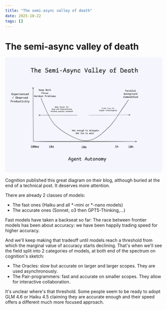 ```yaml
---
title: "The semi-async valley of death"
date: 2025-10-22
tags: []
---
```


# The semi-async valley of death

![The Semi-Async Valley of Death](../images/semi-async_vallley_of_death.png)

Cognition published this great diagram on their blog, although buried at the end of a technical post. 
It deserves more attention.
 
There are already 2 classes of models: 
- The fast ones (Haiku and all *-mini or *-nano models)
- The accurate ones (Sonnet, o3 then GPT5-Thinking,...)

Fast models have taken a backseat so far:
The race between frontier models has been about accuracy: we have been happily trading speed for higher accuracy.

And we'll keep making that tradeoff until models reach a threshold from which the marginal value of accuracy starts declining.
That's when we'll see the field split into 2 categories of models, at both end of the spectrum on cognition's sketch:
- The Oracles: slow but accurate on larger and larger scopes. They are used asynchronously.
- The Pair-programmers: fast and accurate on smaller scopes. They allow for interactive collaboration.

It's unclear where's that threshold.
Some people seem to be ready to adopt GLM 4.6 or Haiku 4.5 claiming they are accurate enough and their speed offers a different much more focused approach. 